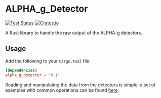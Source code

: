 # ALPHA_g_Detector

[![Test Status](https://github.com/DJDuque/alpha-g/actions/workflows/rust.yml/badge.svg)](https://github.com/DJDuque/alpha-g/actions/workflows/rust.yml)
[![Crates.io](https://img.shields.io/crates/v/alpha_g_detector?labelColor=383f47)](https://crates.io/crates/alpha_g_detector)

A Rust library to handle the raw output of the ALPHA-g detectors.

## Usage

Add the following to your `Cargo.toml` file:

```toml
[dependencies]
alpha_g_detector = "0.1"
```

Reading and manipulating the data from the detectors is simple; a set of
examples with common operations can be found
[here](https://github.com/DJDuque/alpha-g/tree/main/detector/examples).
